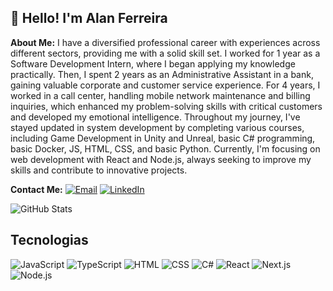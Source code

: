 ## 👋 Hello! I'm Alan Ferreira

**About Me:**
I have a diversified professional career with experiences across different sectors, providing me with a solid skill set. I worked for 1 year as a Software Development Intern, where I began applying my knowledge practically. Then, I spent 2 years as an Administrative Assistant in a bank, gaining valuable corporate and customer service experience. For 4 years, I worked in a call center, handling mobile network maintenance and billing inquiries, which enhanced my problem-solving skills with critical customers and developed my emotional intelligence. Throughout my journey, I've stayed updated in system development by completing various courses, including Game Development in Unity and Unreal, basic C# programming, basic Docker, JS, HTML, CSS, and basic Python. Currently, I'm focusing on web development with React and Node.js, always seeking to improve my skills and contribute to innovative projects.

**Contact Me:**
[![Email](https://img.shields.io/badge/Email-Alanferreira--@outlook.com-blue)](mailto:Alanferreira-@outlook.com)
[![LinkedIn](https://img.shields.io/badge/LinkedIn-devalanferreira-blue?logo=linkedin)](https://www.linkedin.com/in/allansafe/)

![GitHub Stats](https://github-readme-stats.vercel.app/api?username=AllanSafe&show_icons=true&theme=radical)

## Tecnologias

![JavaScript](https://img.shields.io/badge/-JavaScript-F7DF1E?logo=javascript&logoColor=black&style=flat-square)
![TypeScript](https://img.shields.io/badge/-TypeScript-007ACC?logo=typescript&logoColor=white&style=flat-square)
![HTML](https://img.shields.io/badge/-HTML5-E34F26?logo=html5&logoColor=white&style=flat-square)
![CSS](https://img.shields.io/badge/-CSS3-1572B6?logo=css3&logoColor=white&style=flat-square)
![C#](https://img.shields.io/badge/-C%23-239120?logo=c-sharp&logoColor=white&style=flat-square)
![React](https://img.shields.io/badge/-React-61DAFB?logo=react&logoColor=black&style=flat-square)
![Next.js](https://img.shields.io/badge/-Next.js-000000?logo=nextdotjs&logoColor=white&style=flat-square)
![Node.js](https://img.shields.io/badge/-Node.js-339933?logo=nodedotjs&logoColor=white&style=flat-square)

